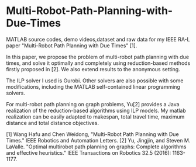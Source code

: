 # Multi-Robot-Path-Planning-with-Due-Times
MATLAB source codes, demo videos,dataset and raw data for my IEEE RA-L paper "Multi-Robot Path Planning with Due Times" [1].

In this paper, we propose the problem of multi-robot path planning with due times, and solve it optimally and completely using reduction-based methods firstly proposed in [2]. 
We also extend results to the anonymous setting. 

The ILP solver I used is Gurobi. Other solvers are also possible with some modifications, including the MATLAB self-contained linear programming solvers.

For multi-robot path planning on graph problems, Yu[2]  provides a Java realization of the reduction-based algorithms using ILP models. My matlab realization can be easily adapted to makespan, total travel time, maximum distance and total distance objectives. 

[1] Wang Hafu and Chen Weidong, "Multi-Robot Path Planning with Due Times." IEEE Robotics and Automation Letters.
[2] Yu, Jingjin, and Steven M. LaValle. "Optimal multirobot path planning on graphs: Complete algorithms and effective heuristics." IEEE Transactions on Robotics 32.5 (2016): 1163-1177.
